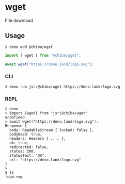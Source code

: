 # wget

File download

## Usage

```
$ deno add @chiba/wget
```

```ts
import { wget } from "@chiba/wget";

await wget("https://deno.land/logo.svg");
```

### CLI

```
$ deno run jsr:@chiba/wget https://deno.land/logo.svg
```

### REPL

```
$ deno
> import {wget} from "jsr:@chiba/wget"
undefined
> await wget("https://deno.land/logo.svg");
Response {
  body: ReadableStream { locked: false },
  bodyUsed: true,
  headers: Headers { .... },
  ok: true,
  redirected: false,
  status: 200,
  statusText: "OK",
  url: "https://deno.land/logo.svg"
}
>
$ ls
logo.svg
```



